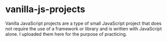 # vanilla-js-projects
Vanilla JavaScript projects are a type of small JavaScript project that does not require the use of a framework or library and is written with JavaScript alone. I uploaded them here for the purpose of practicing.
